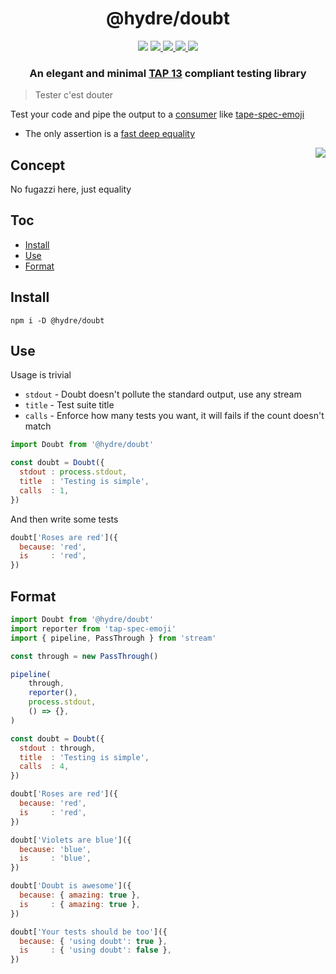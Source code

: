 <h1 align=center>@hydre/doubt</h1>
<p align=center>
  <img src="https://img.shields.io/github/license/HydreIO/doubt.svg?style=for-the-badge" />
  <a href="https://discord.gg/bRSpRpD">
    <img src="https://img.shields.io/discord/398114799776694272.svg?logo=discord&style=for-the-badge" />
  </a>
  <a href="https://www.npmjs.com/package/@hydre/doubt">
    <img src="https://img.shields.io/npm/v/@hydre/doubt.svg?logo=npm&style=for-the-badge" />
  </a>
  <a href="https://www.npmjs.com/package/@hydre/doubt">
    <img src="https://img.shields.io/npm/dw/@hydre/doubt?logo=npm&style=for-the-badge" />
  </a>
  <a href="https://github.com/HydreIO/doubt/actions?query=workflow%3ACI">
    <img src="https://img.shields.io/github/workflow/status/hydreio/doubt/CI?logo=Github&style=for-the-badge" />
  <a/>
</p>

<h3 align=center>An elegant and minimal <a href="http://testanything.org/tap-version-13-specification.html">TAP 13</a> compliant testing library</h3>

> Tester c'est douter

Test your code and pipe the output to a [consumer](http://testanything.org/consumers.html) like [tape-spec-emoji](https://github.com/Sceat/tap-spec-emoji)

- The only assertion is a [fast deep equality](https://github.com/epoberezkin/fast-deep-equal)

<img align=right src="https://i.imgur.com/u8oN5NI.png">

<!-- omit in toc -->
## Concept

No fugazzi here, just equality

<!-- omit in toc -->
## Toc

- [Install](#install)
- [Use](#use)
- [Format](#format)

## Install

```
npm i -D @hydre/doubt
```

## Use

Usage is trivial

- `stdout` - Doubt doesn't pollute the standard output, use any stream
- `title` - Test suite title
- `calls` - Enforce how many tests you want, it will fails if the count doesn't match

```js
import Doubt from '@hydre/doubt'

const doubt = Doubt({
  stdout : process.stdout,
  title  : 'Testing is simple',
  calls  : 1,
})
```

And then write some tests

```js
doubt['Roses are red']({
  because: 'red',
  is     : 'red',
})
```

## Format

```js
import Doubt from '@hydre/doubt'
import reporter from 'tap-spec-emoji'
import { pipeline, PassThrough } from 'stream'

const through = new PassThrough()

pipeline(
    through,
    reporter(),
    process.stdout,
    () => {},
)

const doubt = Doubt({
  stdout : through,
  title  : 'Testing is simple',
  calls  : 4,
})

doubt['Roses are red']({
  because: 'red',
  is     : 'red',
})

doubt['Violets are blue']({
  because: 'blue',
  is     : 'blue',
})

doubt['Doubt is awesome']({
  because: { amazing: true },
  is     : { amazing: true },
})

doubt['Your tests should be too']({
  because: { 'using doubt': true },
  is     : { 'using doubt': false },
})
```